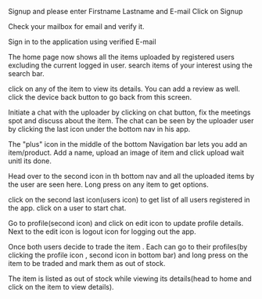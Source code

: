 Signup and please enter Firstname Lastname and E-mail
Click on Signup 

Check your mailbox for email and verify it.

Sign in to the application using verified E-mail

The home page now shows all the items uploaded by registered users excluding the current logged in user.
search items of your interest using the search bar.

click on any of the item to view its details.
You can add a review as well.
click the device back button to go back from this screen.

Initiate a chat with the uploader by clicking on chat button, fix the meetings spot and discuss about the item.
The chat can be seen by the uploader user by clicking the last icon under the bottom nav in his app.

The "plus" icon in the middle of the bottom Navigation bar lets you add an item/product. 
Add a name, upload an image of item and click upload
wait unitl its done.

Head over to the second icon in th bottom nav and all the uploaded items by the user are seen here.
Long press on any item to get options.

click on the second last icon(users icon) to get list of all users registered in the app.
click on a user to start chat.

Go to profile(second icon) and click on edit icon to update profile details.
Next to the edit icon is logout icon for logging out the app.

Once both users decide to trade the item . 
Each can go to their profiles(by clicking the profile icon , second icon in bottom bar) and long press on the item to be traded and mark them as out of stock.

The item is listed as out of stock while viewing its details(head to home and click on the item to view details).


